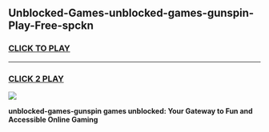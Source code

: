 
## Unblocked-Games-unblocked-games-gunspin-Play-Free-spckn
<h3>
<a href="https://premium76.site?title=unblocked-games-gunspin&ref=18A1">CLICK TO PLAY</a></h3>
<hr>

<h3>
<a href="https://premium76.site?title=unblocked-games-gunspin&ref=18A1">CLICK 2 PLAY</a>
  
</h3>

<a href="https://premium76.site?title=unblocked-games-gunspin&ref=18A1"><img src="https://clearcache.store/games.png"></a>


**unblocked-games-gunspin games unblocked: Your Gateway to Fun and Accessible Online Gaming**
